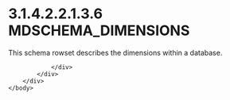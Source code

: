<html dir="LTR" xmlns:mshelp="http://msdn.microsoft.com/mshelp" xmlns:ddue="http://ddue.schemas.microsoft.com/authoring/2003/5" xmlns:xlink="http://www.w3.org/1999/xlink" xmlns:tool="http://www.microsoft.com/tooltip">
    <head>
        <meta http-equiv="Content-Type" content="text/html; CHARSET=utf-8"></meta>
        <meta name="save" content="history"></meta>
        <title>3.1.4.2.2.1.3.6 MDSCHEMA_DIMENSIONS</title>
        <xml>
            <mshelp:toctitle title="3.1.4.2.2.1.3.6 MDSCHEMA_DIMENSIONS"></mshelp:toctitle>
            <mshelp:rltitle title="[MS-SSAS]: MDSCHEMA_DIMENSIONS"></mshelp:rltitle>
            <mshelp:keyword index="A" term="0cbf7a49-a50b-4708-b2af-dcf1641f5f2b"></mshelp:keyword>
            <mshelp:attr name="DCSext.ContentType" value="open specification"></mshelp:attr>
            <mshelp:attr name="AssetID" value="0cbf7a49-a50b-4708-b2af-dcf1641f5f2b"></mshelp:attr>
            <mshelp:attr name="TopicType" value="kbRef"></mshelp:attr>
            <mshelp:attr name="DCSext.Title" value="[MS-SSAS]: MDSCHEMA_DIMENSIONS" />
        </xml>
    </head>
    <body>
        <div id="header">
            <h1 class="heading">3.1.4.2.2.1.3.6 MDSCHEMA_DIMENSIONS</h1>
        </div>
        <div id="mainSection">
            <div id="mainBody">
                <div id="allHistory" class="saveHistory"></div>
                <div id="sectionSection0" class="section" name="collapseableSection">
                    

<p>This schema rowset describes the dimensions within a
database.</p>


                </div>
            </div>
        </div>
    </body>
</html>